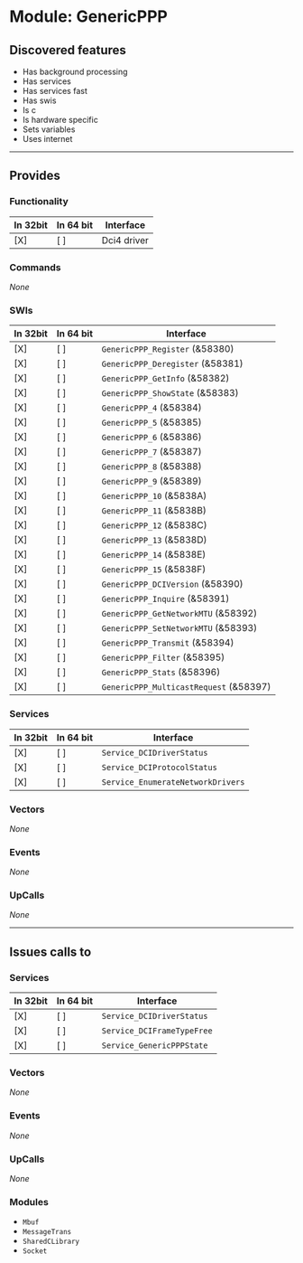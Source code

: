 # Module: GenericPPP

## Discovered features


* Has background processing
* Has services
* Has services fast
* Has swis
* Is c
* Is hardware specific
* Sets variables
* Uses internet

---

## Provides

### Functionality

| In 32bit | In 64 bit | Interface |
|----------|-----------|-----------|
| [X]      | [ ]       | Dci4 driver |

### Commands


*None*


### SWIs


| In 32bit | In 64 bit | Interface |
|----------|-----------|-----------|
| [X]      | [ ]       | `GenericPPP_Register` (&58380) |
| [X]      | [ ]       | `GenericPPP_Deregister` (&58381) |
| [X]      | [ ]       | `GenericPPP_GetInfo` (&58382) |
| [X]      | [ ]       | `GenericPPP_ShowState` (&58383) |
| [X]      | [ ]       | `GenericPPP_4` (&58384) |
| [X]      | [ ]       | `GenericPPP_5` (&58385) |
| [X]      | [ ]       | `GenericPPP_6` (&58386) |
| [X]      | [ ]       | `GenericPPP_7` (&58387) |
| [X]      | [ ]       | `GenericPPP_8` (&58388) |
| [X]      | [ ]       | `GenericPPP_9` (&58389) |
| [X]      | [ ]       | `GenericPPP_10` (&5838A) |
| [X]      | [ ]       | `GenericPPP_11` (&5838B) |
| [X]      | [ ]       | `GenericPPP_12` (&5838C) |
| [X]      | [ ]       | `GenericPPP_13` (&5838D) |
| [X]      | [ ]       | `GenericPPP_14` (&5838E) |
| [X]      | [ ]       | `GenericPPP_15` (&5838F) |
| [X]      | [ ]       | `GenericPPP_DCIVersion` (&58390) |
| [X]      | [ ]       | `GenericPPP_Inquire` (&58391) |
| [X]      | [ ]       | `GenericPPP_GetNetworkMTU` (&58392) |
| [X]      | [ ]       | `GenericPPP_SetNetworkMTU` (&58393) |
| [X]      | [ ]       | `GenericPPP_Transmit` (&58394) |
| [X]      | [ ]       | `GenericPPP_Filter` (&58395) |
| [X]      | [ ]       | `GenericPPP_Stats` (&58396) |
| [X]      | [ ]       | `GenericPPP_MulticastRequest` (&58397) |


### Services


| In 32bit | In 64 bit | Interface |
|----------|-----------|-----------|
| [X]      | [ ]       | `Service_DCIDriverStatus` |
| [X]      | [ ]       | `Service_DCIProtocolStatus` |
| [X]      | [ ]       | `Service_EnumerateNetworkDrivers` |


### Vectors


*None*


### Events


*None*


### UpCalls


*None*


---

## Issues calls to

### Services


| In 32bit | In 64 bit | Interface |
|----------|-----------|-----------|
| [X]      | [ ]       | `Service_DCIDriverStatus` |
| [X]      | [ ]       | `Service_DCIFrameTypeFree` |
| [X]      | [ ]       | `Service_GenericPPPState` |


### Vectors


*None*


### Events


*None*


### UpCalls


*None*


### Modules


* `Mbuf`
* `MessageTrans`
* `SharedCLibrary`
* `Socket`


